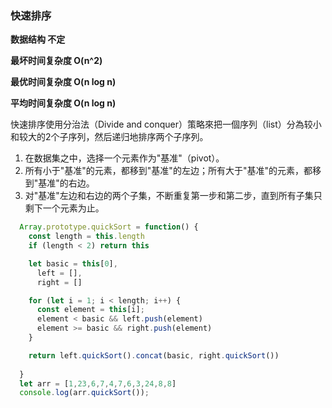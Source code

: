 <!--
 * @File: 
 * @Author: 张宏亮 - zhl@xiaoniren.cn
 * @Date: 2019-08-24 16:29:25
 * @LastEditors: 张宏亮<zhl@xiaoniren.cn>
 * @LastEditTime: 2019-08-24 16:44:37
 * @Description: file content
 * @Versions: 1.0.0
 -->
### 快速排序

**数据结构	不定**

**最坏时间复杂度	O(n^2)**

**最优时间复杂度  O(n log n)**

**平均时间复杂度	O(n log n)**

快速排序使用分治法（Divide and conquer）策略來把一個序列（list）分為较小和较大的2个子序列，然后递归地排序两个子序列。

1. 在数据集之中，选择一个元素作为"基准"（pivot）。
2. 所有小于"基准"的元素，都移到"基准"的左边；所有大于"基准"的元素，都移到"基准"的右边。
3. 对"基准"左边和右边的两个子集，不断重复第一步和第二步，直到所有子集只剩下一个元素为止。


```js
  Array.prototype.quickSort = function() {
    const length = this.length
    if (length < 2) return this

    let basic = this[0],
      left = [],
      right = []

    for (let i = 1; i < length; i++) {
      const element = this[i];
      element < basic && left.push(element)
      element >= basic && right.push(element)
    }

    return left.quickSort().concat(basic, right.quickSort())
    
  }
  let arr = [1,23,6,7,4,7,6,3,24,8,8]
  console.log(arr.quickSort());
```